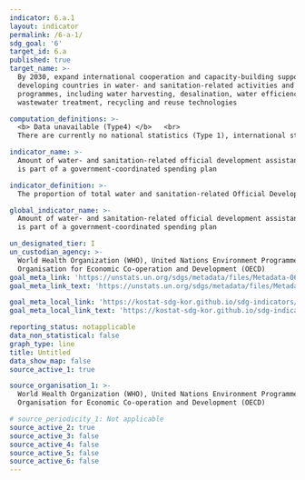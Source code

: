 ```yaml
---
indicator: 6.a.1
layout: indicator
permalink: /6-a-1/
sdg_goal: '6'
target_id: 6.a
published: true
target_name: >-
  By 2030, expand international cooperation and capacity-building support to
  developing countries in water- and sanitation-related activities and
  programmes, including water harvesting, desalination, water efficiency,
  wastewater treatment, recycling and reuse technologies

computation_definitions: >-
  <b> Data unavailable (Type4) </b>   <br>
  There are currently no national statistics (Type 1), international statistics (Type 2), or alternative national statistics (Type 3) available. The Data of Type 1, type 2, or type 3 can be also included in case of temporary unavailability.

indicator_name: >-
  Amount of water- and sanitation-related official development assistance that
  is part of a government-coordinated spending plan

indicator_definition: >-
  The proportion of total water and sanitation-related Official Development Assistance (ODA) disbursements that are included in the government budget. 

global_indicator_name: >-
  Amount of water- and sanitation-related official development assistance that
  is part of a government-coordinated spending plan

un_designated_tier: I
un_custodian_agency: >-
  World Health Organization (WHO), United Nations Environment Programme (UNEP),
  Organisation for Economic Co-operation and Development (OECD)
goal_meta_link: 'https://unstats.un.org/sdgs/metadata/files/Metadata-06-0A-01.pdf'
goal_meta_link_text: 'https://unstats.un.org/sdgs/metadata/files/Metadata-06-0A-01.pdf'

goal_meta_local_link: 'https://kostat-sdg-kor.github.io/sdg-indicators/public/data/Metadata-06-0A-01_ENG.pdf'
goal_meta_local_link_text: 'https://kostat-sdg-kor.github.io/sdg-indicators/public/data/Metadata-06-0A-01_ENG.pdf'

reporting_status: notapplicable
data_non_statistical: false
graph_type: line
title: Untitled
data_show_map: false
source_active_1: true

source_organisation_1: >-
  World Health Organization (WHO), United Nations Environment Programme (UNEP),
  Organisation for Economic Co-operation and Development (OECD)

# source_periodicity_1: Not applicable
source_active_2: true
source_active_3: false
source_active_4: false
source_active_5: false
source_active_6: false
---
```

